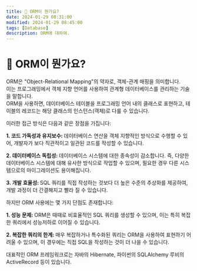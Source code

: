 ```yaml
---
title: 🤔 ORM이 뭔가요?
date: 2024-01-29 08:31:00
modified: 2024-01-29 08:45:00
tags: [Database]
description: ORM에 대하여.
---
```


# 🤔 ORM이 뭔가요?

<p>
    ORM은 "Object-Relational Mapping"의 약자로, 객체-관계 매핑을 의미합니다.<br>
    이는 프로그래밍에서 객체 지향 언어를 사용하여 관계형 데이터베이스를 관리하는 기술을 말합니다.<br>
    ORM을 사용하면, 데이터베이스 테이블을 프로그래밍 언어 내의 클래스로 표현하고, 테이블의 레코드는 해당 클래스의 인스턴스(객체)로 다룰 수 있습니다.
</p>

<p>
    이러한 접근 방식은 다음과 같은 장점을 가집니다:    
</p>

<p>
    <strong>1. 코드 가독성과 유지보수: </strong>데이터베이스 연산을 객체 지향적인 방식으로 수행할 수 있어, 개발자가 보다 직관적이고 일관된 코드를 작성할 수 있습니다.
</p>
<p>
    <strong>2. 데이터베이스 독립성: </strong>데이터베이스 시스템에 대한 종속성이 감소합니다. 즉, 다양한 데이터베이스 시스템에 대해 유사한 방식으로 작업할 수 있으며, 필요한 경우 다른 시스템으로의 마이그레이션도 용이해집니다.
</p>
<P>
    <strong>3. 개발 효율성: </strong>SQL 쿼리를 직접 작성하는 것보다 더 높은 수준의 추상화를 제공하여, 개발 과정이 더 간결해지고 빨라 질 수 있습니다.
</P>
<p>
    하지만 ORM 사용에는 몇 가지 단점도 존재합니다:
</p>
<p>
    <strong>1. 성능 문제: </strong>ORM은 때때로 비효율적인 SQL 쿼리를 생성할 수 있으며, 이는 특히 복잡한 쿼리에서 성능저하로 이어질 수 있습니다.
</p>
<p>
    <strong>2. 복잡한 쿼리의 한계: </strong>매우 복잡하거나 특수화된 쿼리는 ORM을 사용하여 표현하기 어려울 수 있으며, 이 경우에는 직접 SQL을 작성하는 것이 더 나을 수 있습니다.
</p>
<p>
    대표적인 ORM 프레임워크로는 자바의 Hibernate, 파이썬의 SQLAlchemy 루비의 ActiveRecord 등이 있습니다.
</p>


